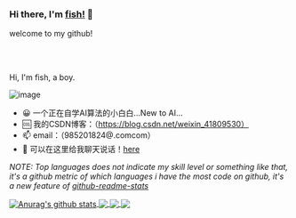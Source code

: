 ### Hi there, I'm [fish!](https://github.com/ooooxianyu) 👋
welcome to my github!

<br />
<br />

Hi, I'm fish, a boy.

![image](https://github.com/ooooxianyu/ooooxianyu/data/dino.gif)


- 😀 一个正在自学AI算法的小白白…New to AI…
- 🆒 我的CSDN博客：（https://blog.csdn.net/weixin_41809530）
- 📫 email：（985201824@.comcom）
- 💬 可以在这里给我聊天说话！[here](https://github.com/ooooxianyu/ooooxianyu/issues)

<!--- 
  if you have forked this to use on your profile, 
  Change the `github-readme-stats.ooooxianyu1.vercel.app` to `github-readme-stats.vercel.app` 
--->

<!-- Change the `github-readme-stats.ooooxianyu1.vercel.app` to `github-readme-stats.vercel.app`  -->

*NOTE: Top languages does not indicate my skill level or something like that, it's a github metric of which languages i have the most code on github, it's a new feature of [github-readme-stats](https://github.com/ooooxianyu/github-readme-stats)*


<a href="https://github.com/ooooxianyu/github-readme-stats">
  <img align="center" src="https://github-readme-stats.ooooxianyu1.vercel.app/api?username=ooooxianyu&show_icons=true&include_all_commits=true&theme=radical" alt="Anurag's github stats" />
</a>
<a href="https://github.com/ooooxianyu/github-readme-stats">
  <!-- Change the `github-readme-stats.ooooxianyu1.vercel.app` to `github-readme-stats.vercel.app`  -->
  <img align="center" src="https://github-readme-stats.ooooxianyu1.vercel.app/api/top-langs/?username=ooooxianyu&layout=compact&theme=radical" />
</a>

<a href="https://github.com/ooooxianyu/github-readme-stats">
  <!-- Change the `github-readme-stats.ooooxianyu1.vercel.app` to `github-readme-stats.vercel.app`  -->
  <img align="center" src="https://github-readme-stats.ooooxianyu1.vercel.app/api/pin/?username=ooooxianyu&repo=github-readme-stats&theme=radical" />
</a>    
<a href="https://github.com/ooooxianyu/ooooxianyu.github.io">
  <!-- Change the `github-readme-stats.ooooxianyu1.vercel.app` to `github-readme-stats.vercel.app`  -->
  <img align="center" src="https://github-readme-stats.ooooxianyu1.vercel.app/api/pin/?username=ooooxianyu&repo=ooooxianyu.github.io&theme=radical" />
</a>
